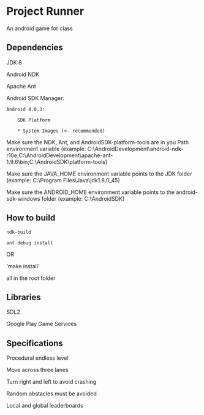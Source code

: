 # Project Runner
An android game for class

## Dependencies
JDK 8

Android NDK

Apache Ant

Android SDK Manager:

	Android 4.0.3:

		SDK Platform

		* System Images (<- recommended)

Make sure the NDK, Ant, and AndroidSDK-platform-tools are in you Path environment variable (example: C:\AndroidDevelopment\android-ndk-r10e;C:\AndroidDevelopment\apache-ant-1.9.6\bin;C:\AndroidSDK\platform-tools)

Make sure the JAVA_HOME environment variable points to the JDK folder (example: C:\Program Files\Java\jdk1.8.0_45)

Make sure the ANDROID_HOME environment variable points to the android-sdk-windows folder (example: C:\AndroidSDK)

## How to build
`ndk-build`

`ant debug install`

OR

'make install'

all in the root folder

## Libraries
SDL2

Google Play Game Services

## Specifications
Procedural endless level

Move across three lanes

Turn right and left to avoid crashing

Random obstacles must be avoided

Local and global leaderboards